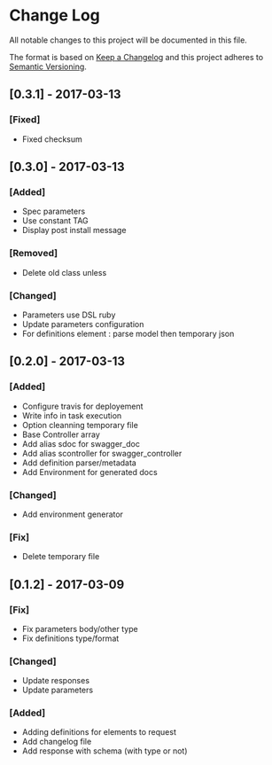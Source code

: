 # Change Log

All notable changes to this project will be documented in this file.

The format is based on [Keep a Changelog](http://keepachangelog.com/)
and this project adheres to [Semantic Versioning](http://semver.org/).

## [0.3.1] - 2017-03-13
### [Fixed]
- Fixed checksum

## [0.3.0] - 2017-03-13
### [Added]
- Spec parameters
- Use constant TAG
- Display post install message

### [Removed]
- Delete old class unless

### [Changed]
- Parameters use DSL ruby
- Update parameters configuration
- For definitions element : parse model then temporary json

## [0.2.0] - 2017-03-13
### [Added]
- Configure travis for deployement
- Write info in task execution
- Option cleanning temporary file
- Base Controller array
- Add alias sdoc for swagger_doc
- Add alias scontroller for swagger_controller
- Add definition parser/metadata
- Add Environment for generated docs

### [Changed]
- Add environment generator

### [Fix]
- Delete temporary file

## [0.1.2] - 2017-03-09
### [Fix]
- Fix parameters body/other type
- Fix definitions type/format

### [Changed]
- Update responses
- Update parameters

### [Added]
- Adding definitions for elements to request
- Add changelog file
- Add response with schema (with type or not)
